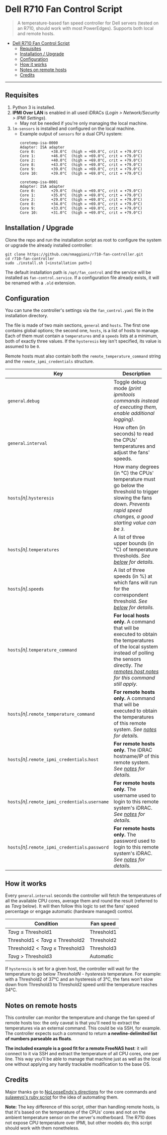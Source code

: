 # Dell R710 Fan Control Script

> A temperature-based fan speed controller for Dell servers (tested on an R710, should work with most PowerEdges). Supports both local and remote hosts.


- [Dell R710 Fan Control Script](#dell-r710-fan-control-script)
  - [Requisites](#requisites)
  - [Installation / Upgrade](#installation--upgrade)
  - [Configuration](#configuration)
  - [How it works](#how-it-works)
  - [Notes on remote hosts](#notes-on-remote-hosts)
  - [Credits](#credits)

---

## Requisites

1. Python 3 is installed.
2. **IPMI Over LAN** is enabled in all used iDRACs (_Login > Network/Security > IPMI Settings_).
   + May not be needed if you're only managing the local machine.
3. `lm-sensors` is installed and configured on the local machine.
   + Example output of `sensors` for a dual CPU system:
        ```text
        coretemp-isa-0000
        Adapter: ISA adapter
        Core 0:       +38.0°C  (high = +69.0°C, crit = +79.0°C)
        Core 1:       +46.0°C  (high = +69.0°C, crit = +79.0°C)
        Core 2:       +40.0°C  (high = +69.0°C, crit = +79.0°C)
        Core 8:       +43.0°C  (high = +69.0°C, crit = +79.0°C)
        Core 9:       +39.0°C  (high = +69.0°C, crit = +79.0°C)
        Core 10:      +39.0°C  (high = +69.0°C, crit = +79.0°C)

        coretemp-isa-0001
        Adapter: ISA adapter
        Core 0:       +29.0°C  (high = +69.0°C, crit = +79.0°C)
        Core 1:       +35.0°C  (high = +69.0°C, crit = +79.0°C)
        Core 2:       +29.0°C  (high = +69.0°C, crit = +79.0°C)
        Core 8:       +34.0°C  (high = +69.0°C, crit = +79.0°C)
        Core 9:       +33.0°C  (high = +69.0°C, crit = +79.0°C)
        Core 10:      +31.0°C  (high = +69.0°C, crit = +79.0°C)
        ```

## Installation / Upgrade

Clone the repo and run the installation script as root to configure the system or upgrade the already installed controller:

```text
git clone https://github.com/nmaggioni/r710-fan-controller.git
cd r710-fan-controller
sudo ./install.sh [<installation path>]
```

The default installation path is `/opt/fan_control` and the service will be installed as `fan-control.service`. If a configuration file already exists, it will be renamed with a `.old` extension.

## Configuration

You can tune the controller's settings via the `fan_control.yaml` file in the installation directory.

The file is made of two main sections, `general` and `hosts`. The first one contains global options; the second one, `hosts`, is a list of hosts to manage. Each of them must contain a `temperatures` and a `speeds` lists at a minimum, both of exactly three values. If the `hysteresis` key isn't specified, its value is assumed to be `0`.

Remote hosts must also contain both the `remote_temperature_command` string and the `remote_ipmi_credentials` structure.

| Key | Description |
| --- | --- |
| `general`.`debug` | Toggle debug mode _(print ipmitools commands instead of executing them, enable additional logging)_. |
| `general`.`interval` | How often (in seconds) to read the CPUs' temperatures and adjust the fans' speeds. |
| `hosts`_[n]_.`hysteresis` | How many degrees (in °C) the CPUs' temperature must go below the threshold to trigger slowing the fans down. _Prevents rapid speed changes, a good starting value can be `3`._ |
| `hosts`_[n]_.`temperatures` | A list of three upper bounds (in °C) of temperature thresholds. _See [below](#how-it-works) for details._ |
| `hosts`_[n]_.`speeds` | A list of three speeds (in %) at which fans will run for the correspondent threshold. _See [below](#how-it-works) for details._ |
| `hosts`_[n]_.`temperature_command` | **For local hosts only.** A command that will be executed to obtain the temperatures of the local system instead of polling the sensors directly. _The [remotes host notes](#notes-on-remote-hosts) for this command still apply._ |
| `hosts`_[n]_.`remote_temperature_command` | **For remote hosts only.** A command that will be executed to obtain the temperatures of this remote system. _See [notes](#notes-on-remote-hosts) for details._ |
| `hosts`_[n]_.`remote_ipmi_credentials`.`host` | **For remote hosts only.** The iDRAC hostname/IP of this remote system. _See [notes](#notes-on-remote-hosts) for details._ |
| `hosts`_[n]_.`remote_ipmi_credentials`.`username` | **For remote hosts only.** The username used to login to this remote system's iDRAC. _See [notes](#notes-on-remote-hosts) for details._ |
| `hosts`_[n]_.`remote_ipmi_credentials`.`password` | **For remote hosts only.** The password used to login to this remote system's iDRAC. _See [notes](#notes-on-remote-hosts) for details._ |

## How it works

Every `general`.`interval` seconds the controller will fetch the temperatures of all the available CPU cores, average them and round the result (referred to as _Tavg_ below). It will then follow this logic to set the fans' speed percentage or engage automatic (hardware managed) control.

| Condition | Fan speed |
| --- | --- |
| _Tavg_ ≤ Threshold1 | Threshold1 |
| Threshold1 < _Tavg_ ≤ Threshold2 | Threshold2 |
| Threshold2 < _Tavg_ ≤ Threshold3 | Threshold3 |
| _Tavg_ > Threshold3 | Automatic |

If `hysteresis` is set for a given host, the controller will wait for the temperature to go below _ThresholdN - hysteresis_ temperature. For example: with a Threshold2 of 37°C and an hysteresis of 3°C, the fans won't slow down from Threshold3 to Threshold2 speed until the temperature reaches 34°C.

## Notes on remote hosts

This controller can monitor the temperature and change the fan speed of remote hosts too: the only caveat is that you'll need to extract the temperatures via an external command. This could be via SSH, for example. The controller expects such a command to return **a newline-delimited list of numbers parseable as floats**.

**The included example is a good fit for a remote FreeNAS host**: it will connect to it via SSH and extract the temperature of all CPU cores, one per line. This way you'll be able to manage that machine just as well as the local one without applying any hardly trackable modification to the base OS.

## Credits

Major thanks go to [NoLooseEnds's directions](https://github.com/NoLooseEnds/Scripts/tree/master/R710-IPMI-TEMP) for the core commands and [sulaweyo's ruby script](https://github.com/sulaweyo/r710-fan-control) for the idea of automating them.

**Note:** The key difference of this script, other than handling remote hosts, is that it's based on the temperature of the CPUs' cores and not on the ambient temperature sensor on the server's motherboard. The R710 does not expose CPU temperature over IPMI, but other models do; this script should work with them nonetheless.
